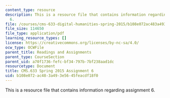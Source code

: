 ```yaml
---
content_type: resource
description: This is a resource file that contains information regarding assignment
  6.
file: /courses/cms-633-digital-humanities-spring-2015/b108e072ac483a493e5645feacdf18f0_MITCMS_633S15_Assignment6.pdf
file_size: 114650
file_type: application/pdf
learning_resource_types: []
license: https://creativecommons.org/licenses/by-nc-sa/4.0/
ocw_type: OCWFile
parent_title: Readings and Assignments
parent_type: CourseSection
parent_uid: a70f1736-fefc-bf34-797b-7bf238aad1dc
resourcetype: Document
title: CMS.633 Spring 2015 Assignment 6
uid: b108e072-ac48-3a49-3e56-45feacdf18f0
---
```

This is a resource file that contains information regarding assignment 6.